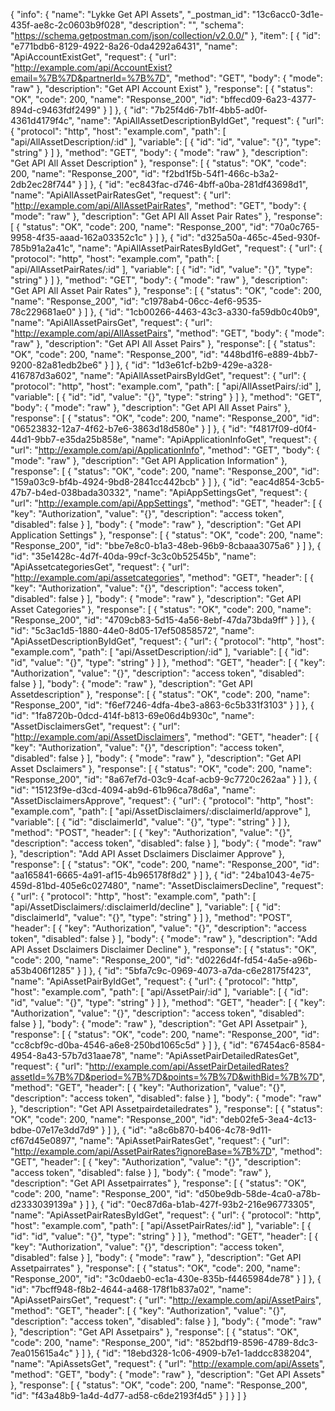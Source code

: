 {
  "info": {
    "name": "Lykke Get API Assets",
    "_postman_id": "13c6acc0-3d1e-435f-ae8c-2c0603b9f028",
    "description": "",
    "schema": "https://schema.getpostman.com/json/collection/v2.0.0/"
  },
  "item": [
    {
      "id": "e771bdb6-8129-4922-8a26-0da4292a6431",
      "name": "ApiAccountExistGet",
      "request": {
        "url": "http://example.com/api/AccountExist?email=%7B%7D&partnerId=%7B%7D",
        "method": "GET",
        "body": {
          "mode": "raw"
        },
        "description": "Get API Account Exist"
      },
      "response": [
        {
          "status": "OK",
          "code": 200,
          "name": "Response_200",
          "id": "bffecd09-6a23-4377-894d-c9463fdf2499"
        }
      ]
    },
    {
      "id": "7b25f4d6-7b1f-4bb5-ad0f-4361d4179f4c",
      "name": "ApiAllAssetDescriptionByIdGet",
      "request": {
        "url": {
          "protocol": "http",
          "host": "example.com",
          "path": [
            "api/AllAssetDescription/:id"
          ],
          "variable": [
            {
              "id": "id",
              "value": "{}",
              "type": "string"
            }
          ]
        },
        "method": "GET",
        "body": {
          "mode": "raw"
        },
        "description": "Get API All Asset Description"
      },
      "response": [
        {
          "status": "OK",
          "code": 200,
          "name": "Response_200",
          "id": "f2bd1f5b-54f1-466c-b3a2-2db2ec28f744"
        }
      ]
    },
    {
      "id": "ec843fac-d746-4bff-a0ba-281df43698d1",
      "name": "ApiAllAssetPairRatesGet",
      "request": {
        "url": "http://example.com/api/AllAssetPairRates",
        "method": "GET",
        "body": {
          "mode": "raw"
        },
        "description": "Get API All Asset Pair Rates"
      },
      "response": [
        {
          "status": "OK",
          "code": 200,
          "name": "Response_200",
          "id": "70a0c765-9958-4f35-aaad-162a03352c1c"
        }
      ]
    },
    {
      "id": "d325a50a-465c-45ed-930f-785b91a2a41c",
      "name": "ApiAllAssetPairRatesByIdGet",
      "request": {
        "url": {
          "protocol": "http",
          "host": "example.com",
          "path": [
            "api/AllAssetPairRates/:id"
          ],
          "variable": [
            {
              "id": "id",
              "value": "{}",
              "type": "string"
            }
          ]
        },
        "method": "GET",
        "body": {
          "mode": "raw"
        },
        "description": "Get API All Asset Pair Rates"
      },
      "response": [
        {
          "status": "OK",
          "code": 200,
          "name": "Response_200",
          "id": "c1978ab4-06cc-4ef6-9535-78c229681ae0"
        }
      ]
    },
    {
      "id": "1cb00266-4463-43c3-a330-fa59db0c40b9",
      "name": "ApiAllAssetPairsGet",
      "request": {
        "url": "http://example.com/api/AllAssetPairs",
        "method": "GET",
        "body": {
          "mode": "raw"
        },
        "description": "Get API All Asset Pairs"
      },
      "response": [
        {
          "status": "OK",
          "code": 200,
          "name": "Response_200",
          "id": "448bd1f6-e889-4bb7-9200-82a81edb2be6"
        }
      ]
    },
    {
      "id": "1d3e61cf-b2b9-429e-a328-416787d3a602",
      "name": "ApiAllAssetPairsByIdGet",
      "request": {
        "url": {
          "protocol": "http",
          "host": "example.com",
          "path": [
            "api/AllAssetPairs/:id"
          ],
          "variable": [
            {
              "id": "id",
              "value": "{}",
              "type": "string"
            }
          ]
        },
        "method": "GET",
        "body": {
          "mode": "raw"
        },
        "description": "Get API All Asset Pairs"
      },
      "response": [
        {
          "status": "OK",
          "code": 200,
          "name": "Response_200",
          "id": "06523832-12a7-4f62-b7e6-3863d18d580e"
        }
      ]
    },
    {
      "id": "f4817f09-d0f4-44d1-9bb7-e35da25b858e",
      "name": "ApiApplicationInfoGet",
      "request": {
        "url": "http://example.com/api/ApplicationInfo",
        "method": "GET",
        "body": {
          "mode": "raw"
        },
        "description": "Get API Application Information"
      },
      "response": [
        {
          "status": "OK",
          "code": 200,
          "name": "Response_200",
          "id": "159a03c9-bf4b-4924-9bd8-2841cc442bcb"
        }
      ]
    },
    {
      "id": "eac4d854-3cb5-47b7-b4ed-038bada30332",
      "name": "ApiAppSettingsGet",
      "request": {
        "url": "http://example.com/api/AppSettings",
        "method": "GET",
        "header": [
          {
            "key": "Authorization",
            "value": "{}",
            "description": "access token",
            "disabled": false
          }
        ],
        "body": {
          "mode": "raw"
        },
        "description": "Get API Application Settings"
      },
      "response": [
        {
          "status": "OK",
          "code": 200,
          "name": "Response_200",
          "id": "bbe7e8c0-b1a3-48eb-96b9-8cbaaa3075a6"
        }
      ]
    },
    {
      "id": "35e1428c-4d7f-40da-99cf-3c3c0b52545b",
      "name": "ApiAssetcategoriesGet",
      "request": {
        "url": "http://example.com/api/assetcategories",
        "method": "GET",
        "header": [
          {
            "key": "Authorization",
            "value": "{}",
            "description": "access token",
            "disabled": false
          }
        ],
        "body": {
          "mode": "raw"
        },
        "description": "Get API Asset Categories"
      },
      "response": [
        {
          "status": "OK",
          "code": 200,
          "name": "Response_200",
          "id": "4709cb83-5d15-4a56-8ebf-47da73bda9ff"
        }
      ]
    },
    {
      "id": "5c3ac1d5-1880-44e0-8d05-17ef50858572",
      "name": "ApiAssetDescriptionByIdGet",
      "request": {
        "url": {
          "protocol": "http",
          "host": "example.com",
          "path": [
            "api/AssetDescription/:id"
          ],
          "variable": [
            {
              "id": "id",
              "value": "{}",
              "type": "string"
            }
          ]
        },
        "method": "GET",
        "header": [
          {
            "key": "Authorization",
            "value": "{}",
            "description": "access token",
            "disabled": false
          }
        ],
        "body": {
          "mode": "raw"
        },
        "description": "Get API Assetdescription"
      },
      "response": [
        {
          "status": "OK",
          "code": 200,
          "name": "Response_200",
          "id": "f6ef7246-4dfa-4be3-a863-6c5b331f3103"
        }
      ]
    },
    {
      "id": "1fa8720b-0dcd-414f-b813-69e06d4b930c",
      "name": "AssetDisclaimersGet",
      "request": {
        "url": "http://example.com/api/AssetDisclaimers",
        "method": "GET",
        "header": [
          {
            "key": "Authorization",
            "value": "{}",
            "description": "access token",
            "disabled": false
          }
        ],
        "body": {
          "mode": "raw"
        },
        "description": "Get API Asset Dsclaimers"
      },
      "response": [
        {
          "status": "OK",
          "code": 200,
          "name": "Response_200",
          "id": "8a67ef7d-03c9-4caf-acb9-9c7720c262aa"
        }
      ]
    },
    {
      "id": "15123f9e-d3cd-4094-ab9d-61b96ca78d6a",
      "name": "AssetDisclaimersApprove",
      "request": {
        "url": {
          "protocol": "http",
          "host": "example.com",
          "path": [
            "api/AssetDisclaimers/:disclaimerId/approve"
          ],
          "variable": [
            {
              "id": "disclaimerId",
              "value": "{}",
              "type": "string"
            }
          ]
        },
        "method": "POST",
        "header": [
          {
            "key": "Authorization",
            "value": "{}",
            "description": "access token",
            "disabled": false
          }
        ],
        "body": {
          "mode": "raw"
        },
        "description": "Add API Asset Dsclaimers Disclaimer Approve"
      },
      "response": [
        {
          "status": "OK",
          "code": 200,
          "name": "Response_200",
          "id": "aa165841-6665-4a91-af15-4b965178f8d2"
        }
      ]
    },
    {
      "id": "24ba1043-4e75-459d-81bd-405e6c027480",
      "name": "AssetDisclaimersDecline",
      "request": {
        "url": {
          "protocol": "http",
          "host": "example.com",
          "path": [
            "api/AssetDisclaimers/:disclaimerId/decline"
          ],
          "variable": [
            {
              "id": "disclaimerId",
              "value": "{}",
              "type": "string"
            }
          ]
        },
        "method": "POST",
        "header": [
          {
            "key": "Authorization",
            "value": "{}",
            "description": "access token",
            "disabled": false
          }
        ],
        "body": {
          "mode": "raw"
        },
        "description": "Add API Asset Dsclaimers Disclaimer Decline"
      },
      "response": [
        {
          "status": "OK",
          "code": 200,
          "name": "Response_200",
          "id": "d0226d4f-fd54-4a5e-a96b-a53b406f1285"
        }
      ]
    },
    {
      "id": "5bfa7c9c-0969-4073-a7da-c6e28175f423",
      "name": "ApiAssetPairByIdGet",
      "request": {
        "url": {
          "protocol": "http",
          "host": "example.com",
          "path": [
            "api/AssetPair/:id"
          ],
          "variable": [
            {
              "id": "id",
              "value": "{}",
              "type": "string"
            }
          ]
        },
        "method": "GET",
        "header": [
          {
            "key": "Authorization",
            "value": "{}",
            "description": "access token",
            "disabled": false
          }
        ],
        "body": {
          "mode": "raw"
        },
        "description": "Get API Assetpair"
      },
      "response": [
        {
          "status": "OK",
          "code": 200,
          "name": "Response_200",
          "id": "cc8cbf9c-d0ba-4546-a6e8-250bd1065c5d"
        }
      ]
    },
    {
      "id": "67454ac6-8584-4954-8a43-57b7d31aae78",
      "name": "ApiAssetPairDetailedRatesGet",
      "request": {
        "url": "http://example.com/api/AssetPairDetailedRates?assetId=%7B%7D&period=%7B%7D&points=%7B%7D&withBid=%7B%7D",
        "method": "GET",
        "header": [
          {
            "key": "Authorization",
            "value": "{}",
            "description": "access token",
            "disabled": false
          }
        ],
        "body": {
          "mode": "raw"
        },
        "description": "Get API Assetpairdetailedrates"
      },
      "response": [
        {
          "status": "OK",
          "code": 200,
          "name": "Response_200",
          "id": "deb02fe5-3ea4-4c13-bdbe-07e17e3dd7d9"
        }
      ]
    },
    {
      "id": "a8c6b870-b406-4c78-9d11-cf67d45e0897",
      "name": "ApiAssetPairRatesGet",
      "request": {
        "url": "http://example.com/api/AssetPairRates?ignoreBase=%7B%7D",
        "method": "GET",
        "header": [
          {
            "key": "Authorization",
            "value": "{}",
            "description": "access token",
            "disabled": false
          }
        ],
        "body": {
          "mode": "raw"
        },
        "description": "Get API Assetpairrates"
      },
      "response": [
        {
          "status": "OK",
          "code": 200,
          "name": "Response_200",
          "id": "d50be9db-58de-4ca0-a78b-d2333039139a"
        }
      ]
    },
    {
      "id": "0ec87d6a-b1ab-427f-93b2-216e96773305",
      "name": "ApiAssetPairRatesByIdGet",
      "request": {
        "url": {
          "protocol": "http",
          "host": "example.com",
          "path": [
            "api/AssetPairRates/:id"
          ],
          "variable": [
            {
              "id": "id",
              "value": "{}",
              "type": "string"
            }
          ]
        },
        "method": "GET",
        "header": [
          {
            "key": "Authorization",
            "value": "{}",
            "description": "access token",
            "disabled": false
          }
        ],
        "body": {
          "mode": "raw"
        },
        "description": "Get API Assetpairrates"
      },
      "response": [
        {
          "status": "OK",
          "code": 200,
          "name": "Response_200",
          "id": "3c0daeb0-ec1a-430e-835b-f4465984de78"
        }
      ]
    },
    {
      "id": "7bcff948-f8b2-4644-a468-178f1b837a02",
      "name": "ApiAssetPairsGet",
      "request": {
        "url": "http://example.com/api/AssetPairs",
        "method": "GET",
        "header": [
          {
            "key": "Authorization",
            "value": "{}",
            "description": "access token",
            "disabled": false
          }
        ],
        "body": {
          "mode": "raw"
        },
        "description": "Get API Assetpairs"
      },
      "response": [
        {
          "status": "OK",
          "code": 200,
          "name": "Response_200",
          "id": "852bdf19-8596-4789-8dc3-7ea015615a4c"
        }
      ]
    },
    {
      "id": "18ebd328-1c06-4909-b7e1-1addcc838204",
      "name": "ApiAssetsGet",
      "request": {
        "url": "http://example.com/api/Assets",
        "method": "GET",
        "body": {
          "mode": "raw"
        },
        "description": "Get API Assets"
      },
      "response": [
        {
          "status": "OK",
          "code": 200,
          "name": "Response_200",
          "id": "f43a48b9-1a4d-4d77-ad58-c6de2193f4d5"
        }
      ]
    }
  ]
}